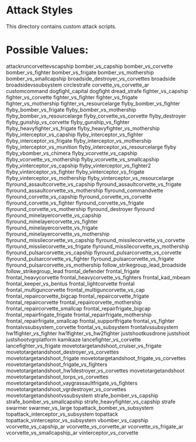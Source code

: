 # Attack Styles

This directory contains custom attack scripts.

# Possible Values:

attackruncorvettevscapship
bomber_vs_capship
bomber_vs_corvette
bomber_vs_fighter
bomber_vs_frigate
bomber_vs_mothership
bomber_vs_smallcapship
broadside_destroyer_vs_corvettes
broadside
broadsidevssubsystem
circlestrafe
corvette_vs_corvette_ar
customcommand
dogfight_capital
dogfight
dread_strafe
fighter_vs_capship
fighter_vs_corvette
fighter_vs_fighter
fighter_vs_frigate
fighter_vs_mothership
fighter_vs_resourcelarge
flyby_bomber_vs_fighter
flyby_bomber_vs_frigate
flyby_bomber_vs_mothership
flyby_bomber_vs_resourcelarge
flyby_corvette_vs_corvette
flyby_destroyer
flyby_gunship_vs_corvette
flyby_gunship_vs_fighter
flyby_heavyfighter_vs_frigate
flyby_heavyfighter_vs_mothership
flyby_interceptor_vs_capship
flyby_interceptor_vs_fighter
flyby_interceptor_vs_frigate
flyby_interceptor_vs_mothership
flyby_interceptor_vs_munition
flyby_interceptor_vs_resourcelarge
flyby
flyby_vbomber_vs_chimera
flyby_vcorvette_vs_capship
flyby_vcorvette_vs_mothership
flyby_vcorvette_vs_smallcapship
flyby_vinterceptor_vs_capship
flyby_vinterceptor_vs_fighter2
flyby_vinterceptor_vs_fighter
flyby_vinterceptor_vs_frigate
flyby_vinterceptor_vs_mothership
flyby_vinterceptor_vs_resourcelarge
flyround_assaultcorvette_vs_capship
flyround_assaultcorvette_vs_frigate
flyround_assaultcorvette_vs_mothership
flyround_commandvette
flyround_corvette_vs_capship
flyround_corvette_vs_corvette
flyround_corvette_vs_fighter
flyround_corvette_vs_frigate
flyround_corvette_vs_mothership
flyround_destroyer
flyround
flyround_minelayercorvette_vs_capship
flyround_minelayercorvette_vs_fighter
flyround_minelayercorvette_vs_frigate
flyround_minelayercorvette_vs_mothership
flyround_missilecorvette_vs_capship
flyround_missilecorvette_vs_corvette
flyround_missilecorvette_vs_frigate
flyround_missilecorvette_vs_mothership
flyround_pulsarcorvette_vs_capship
flyround_pulsarcorvette_vs_corvette
flyround_pulsarcorvette_vs_fighter
flyround_pulsarcorvette_vs_frigate
flyround_pulsarcorvette_vs_mothership
follow_strikegroup_lead_broadside
follow_strikegroup_lead
frontal_defender
frontal_frigate
frontal_heavycorvette
frontal_heavycorvette_vs_fighters
frontal_kad_mbeam
frontal_keeper_vs_bentus
frontal_lightcorvette
frontal
frontal_multiguncorvette
frontal_multiguncorvette_vs_cap
frontal_repaircorvette_bigcap
frontal_repaircorvette_frigate
frontal_repaircorvette
frontal_repaircorvette_mothership
frontal_repaircorvette_smallcap
frontal_repairfrigate_bigcap
frontal_repairfrigate_frigate
frontal_repairfrigate_mothership
frontal_repairfrigate_smallcap
frontal_supportfrigate
frontal_vs_fighter
frontalvssubsystem_corvette
frontal_vs_subsystem
frontalvssubsystem
hw1fighter_vs_fighter
hw1fighter_vs_hw2fighter
justshootkusdrone
justshoot
justshootvgrplatform
kamikaze
lancefighter_vs_corvette
lancefighter_vs_frigate
movetotargetandshoot_cruiser_vs_frigate
movetotargetandshoot_destroyer_vs_corvettes
movetotargetandshoot_frigate
movetotargetandshoot_frigate_vs_corvettes
movetotargetandshoot_frigate_vs_fighters
movetotargetandshoot_hw1destroyer_vs_corvettes
movetotargetandshoot
movetotargetandshoot_torps_vs_corvettes
movetotargetandshoot_vaygrassaultfrigate_vs_fighters
movetotargetandshoot_vgrdestroyer_vs_corvettes
movetotargetandshootvssubsystem
strafe_bomber_vs_capship
strafe_bomber_vs_smallcapship
strafe_heavyfighter_vs_capship
strafe
swarmer
swarmer_vs_large
topattack_bomber_vs_subsystem
topattack_interceptor_vs_subsystem
topattack
topattack_vinterceptor_vs_subsystem
vbomber_vs_capship
vcorvette_vs_capship_ar
vcorvette_vs_corvette_ar
vcorvette_vs_frigate_ar
vcorvette_vs_smallcapship_ar
vinterceptor_vs_corvette
